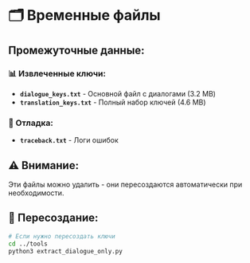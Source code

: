 # 🗂️ Временные файлы

## Промежуточные данные:

### 📊 Извлеченные ключи:
- **`dialogue_keys.txt`** - Основной файл с диалогами (3.2 MB)
- **`translation_keys.txt`** - Полный набор ключей (4.6 MB)

### 🐛 Отладка:
- **`traceback.txt`** - Логи ошибок

## ⚠️ Внимание:
Эти файлы можно удалить - они пересоздаются автоматически при необходимости.

## 🔄 Пересоздание:
```bash
# Если нужно пересоздать ключи
cd ../tools
python3 extract_dialogue_only.py
```
